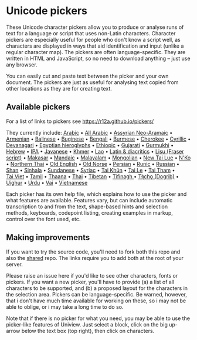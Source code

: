 # Unicode pickers

These Unicode character pickers allow you to produce or analyse runs of text for a language or script that uses non-Latin characters. Character pickers are especially useful for people who don't know a script well, as characters are displayed in ways that aid identification and input (unlike a regular character map). The pickers are often language-specific. They are written in HTML and JavaScript, so no need to download anything – just use any browser. 

You can easily cut and paste text between the picker and your own document. The pickers are just as useful for analysing text copied from other locations as they are for creating text.

## Available pickers

For a list of links to pickers see https://r12a.github.io/pickers/

They currently include:
    <span><a href="arabic/">Arabic</a></span> •
    <span><a href="arabicblock/">All Arabic</a></span> •
    <span><a href="aramaic/">Assyrian Neo-Aramaic</a></span> •
    <span><a href="armenian/">Armenian</a></span> •
    <span><a href="balinese/">Balinese</a></span> •
    <span><a href="buginese/">Buginese</a></span> •
    <span><a href="bengali/">Bengali</a></span> •
    <span><a href="burmese/">Burmese</a></span> •
    <span><a href="cherokee/">Cherokee</a></span> •
    <span><a href="cyrillic/">Cyrillic</a></span> •
    <span><a href="devanagari/">Devanagari</a></span> •
    <span><a href="egyptian/">Egyptian&nbsp;hieroglyphs</a></span> •
    <span><a href="ethiopic/">Ethiopic</a></span> •
    <span><a href="gujarati/">Gujarati</a></span> •
    <span><a href="gurmukhi/">Gurmukhi</a></span> •
    <span><a href="hebrew/">Hebrew</a></span> •
    <span><a href="ipa/">IPA</a></span> •
    <span><a href="javanese/">Javanese</a></span> •
    <span><a href="khmer/">Khmer</a></span> •
    <span><a href="lao/">Lao</a></span> •
    <span><a href="latin/">Latin&nbsp;&amp;&nbsp;diacritics</a></span> •
    <span><a href="lisu/">Lisu (Fraser script)</a></span> •
    <span><a href="makasar/">Makasar</a></span> •
    <span><a href="mandaic/">Mandaic</a></span> •
    <span><a href="malayalam/">Malayalam</a></span> •
    <span><a href="mongolian/">Mongolian</a></span> •
    <span><a href="newtailue/">New&nbsp;Tai&nbsp;Lue</a></span> •
    <span><a href="nko/">N'Ko</a></span> •
    <span><a href="northernthai/">Northern Thai</a></span> •
    <span><a href="oldenglish/">Old&nbsp;English</a></span> •
    <span><a href="oldnorse/">Old&nbsp;Norse</a></span> •
    <span><a href="persian/">Persian</a></span> •
    <span><a href="runic/">Runic</a></span> •
    <span><a href="russian/">Russian</a></span> •
    <span><a href="shan/">Shan</a></span> •
    <span><a href="sinhala/">Sinhala</a></span> •
    <span><a href="sundanese/">Sundanese</a></span> •
    <span><a href="syriac/">Syriac</a></span> •
    <span><a href="taikhuen/">Tai&nbsp;Khün</a></span> •
    <span><a href="taile/">Tai&nbsp;Le</a></span> •
    <span><a href="taitham/">Tai&nbsp;Tham</a></span> •
    <span><a href="taiviet/">Tai&nbsp;Viet</a></span> •
    <span><a href="tamil/">Tamil</a></span> •
    <span><a href="thaana/">Thaana</a></span> •
    <span><a href="thai/">Thai</a></span> •
    <span><a href="tibetan/">Tibetan</a></span> •
    <span><a href="tifinagh/">Tifinagh </a></span> •
    <span><a href="tlicho/">Tłı̨chǫ&nbsp;(Dogrib)</a></span> •
    <span><a href="uighur/">Uighur</a></span> •
    <span><a href="urdu/">Urdu</a></span> •
    <span><a href="vai/">Vai</a></span> •
    <span><a href="vietnamese/">Vietnamese</a></span>

Each picker has its own help file, which explains how to use the picker and what features are available. Features vary, but can include automatic transcription to and from the text, shape-based hints and selection methods, keyboards, codepoint listing, creating examples in markup, control over the font used, etc.

## Making improvements

If you want to try the source code, you'll need to fork both this repo and also the [shared](https://github.com/r12a/shared) repo. The links require you to add both at the root of your server.

Please raise an issue here if you'd like to see other characters, fonts or pickers. If you want a new picker, you'll have to provide (a) a list of all characters to be supported, and (b) a proposed layout for the characters in the selection area. Pickers can be language-specific. Be warned, however, that i don't have much time available for working on these, so i may not be able to oblige, or i may take a long time to do so.

Note that if there is no picker for what you need, you may be able to use the picker-like features of Uniview. Just select a block, click on the big up-arrow below the text box (top right), then click on characters.
